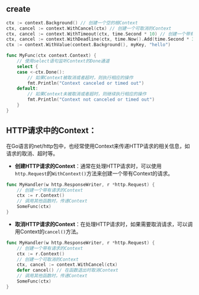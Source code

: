 ## **create**

```go
ctx := context.Background() // 创建一个空的根Context
ctx, cancel := context.WithCancel(ctx) // 创建一个可取消的Context
ctx, cancel := context.WithTimeout(ctx, time.Second * 10) // 创建一个带有超时的Context
ctx, cancel := context.WithDeadline(ctx, time.Now().Add(time.Second * 30)) // 创建一个带有截止时间的Context
ctx := context.WithValue(context.Background(), myKey, "hello")
```

```go
func MyFunc(ctx context.Context) {
    // 使用select语句监听Context的Done通道
    select {
    case <-ctx.Done():
        // 如果Context被取消或者超时，则执行相应的操作
        fmt.Println("Context canceled or timed out")
    default:
        // 如果Context未被取消或者超时，则继续执行相应的操作
        fmt.Println("Context not canceled or timed out")
    }
}
```







## **HTTP请求中的Context**：

在Go语言的net/http包中，也经常使用Context来传递HTTP请求的相关信息，如请求的取消、超时等。

- **创建HTTP请求的Context**：通常在处理HTTP请求时，可以使用`http.Request`的`WithContext()`方法来创建一个带有Context的请求。

```go
func MyHandler(w http.ResponseWriter, r *http.Request) {
    // 创建一个带有请求的Context
    ctx := r.Context()
    // 调用其他函数时，传递Context
    SomeFunc(ctx)
}
```

- **取消HTTP请求的Context**：在处理HTTP请求时，如果需要取消请求，可以调用Context的`cancel()`方法。

```go
func MyHandler(w http.ResponseWriter, r *http.Request) {
    // 创建一个带有请求的Context
    ctx := r.Context()
    // 创建一个可取消的Context
    ctx, cancel := context.WithCancel(ctx)
    defer cancel() // 在函数退出时取消Context
    // 调用其他函数时，传递Context
    SomeFunc(ctx)
}
```

